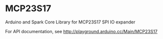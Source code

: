 MCP23S17
========

Arduino and Spark Core Library for MCP23S17 SPI IO expander


For API documentation, see http://playground.arduino.cc/Main/MCP23S17
